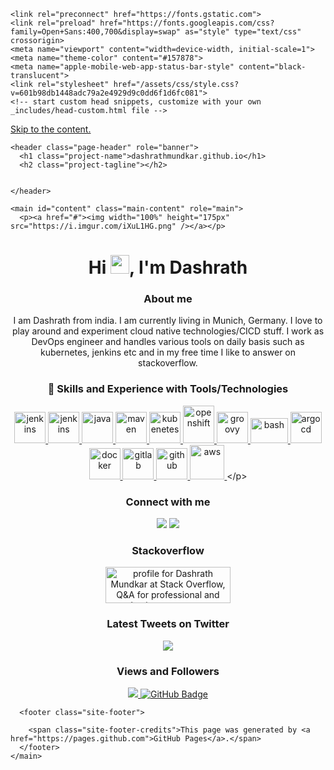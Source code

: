 <!DOCTYPE html>
<html lang="en-US">
  <head>
    <meta charset="UTF-8">

<!-- Begin Jekyll SEO tag v2.8.0 -->
<title>dashrathmundkar.github.io</title>
<meta name="generator" content="Jekyll v3.9.0" />
<meta property="og:title" content="dashrathmundkar.github.io" />
<meta property="og:locale" content="en_US" />
<link rel="canonical" href="https://dashrathmundkar.github.io/" />
<meta property="og:url" content="https://dashrathmundkar.github.io/" />
<meta property="og:site_name" content="dashrathmundkar.github.io" />
<meta property="og:type" content="website" />
<meta name="twitter:card" content="summary" />
<meta property="twitter:title" content="dashrathmundkar.github.io" />
<script type="application/ld+json">
{"@context":"https://schema.org","@type":"WebSite","headline":"dashrathmundkar.github.io","name":"dashrathmundkar.github.io","url":"https://dashrathmundkar.github.io/"}</script>
<!-- End Jekyll SEO tag -->

    <link rel="preconnect" href="https://fonts.gstatic.com">
    <link rel="preload" href="https://fonts.googleapis.com/css?family=Open+Sans:400,700&display=swap" as="style" type="text/css" crossorigin>
    <meta name="viewport" content="width=device-width, initial-scale=1">
    <meta name="theme-color" content="#157878">
    <meta name="apple-mobile-web-app-status-bar-style" content="black-translucent">
    <link rel="stylesheet" href="/assets/css/style.css?v=601b98db1448adc79a2e4929d9c0dd6f1d6fc081">
    <!-- start custom head snippets, customize with your own _includes/head-custom.html file -->

<!-- Setup Google Analytics -->



<!-- You can set your favicon here -->
<!-- link rel="shortcut icon" type="image/x-icon" href="/favicon.ico" -->

<!-- end custom head snippets -->

  </head>
  <body>
    <a id="skip-to-content" href="#content">Skip to the content.</a>

    <header class="page-header" role="banner">
      <h1 class="project-name">dashrathmundkar.github.io</h1>
      <h2 class="project-tagline"></h2>
      
      
    </header>

    <main id="content" class="main-content" role="main">
      <p><a href="#"><img width="100%" height="175px" src="https://i.imgur.com/iXuL1HG.png" /></a></p>

<h1 align="center">Hi <img src="https://raw.githubusercontent.com/MartinHeinz/MartinHeinz/master/wave.gif" width="30px" />, I'm Dashrath</h1>

<h3 align="center"> About me </h3>
<p align="center"> I am Dashrath from india. I am currently living in Munich, Germany. I love to play around and experiment cloud native technologies/CICD stuff. I work as DevOps engineer and handles various tools on daily basis such as kubernetes, jenkins etc and in my free time I like to answer on stackoverflow. </p>

<h3 align="center"> 🚀 Skills and Experience with Tools/Technologies </h3>
<p align="center"> 
    <a href="https://www.jenkins.io" target="_blank"> <img src="https://www.vectorlogo.zone/logos/jenkins/jenkins-icon.svg" alt="jenkins" width="50" height="50" />
    <a href="https://git-scm.com/" target="_blank"> <img src="https://img.icons8.com/color/48/000000/git.png" alt="jenkins" width="50" height="50" /> </a>
    <a href="https://www.java.com" target="_blank"> <img src="https://img.icons8.com/color/48/000000/java-coffee-cup-logo.png" alt="java" width="50" height="50" /> </a>
    <a href="https://maven.apache.org/" target="_blank"> <img src="https://roufid.com/wp-content/uploads/2016/05/eyecatch-maven.png" alt="maven" width="50" height="50" /> </a>
    <a href="https://kuberntes.io" target="_blank"> <img src="https://img.icons8.com/color/48/000000/kubernetes.png" alt="kubenetes" width="50" height="50" /> </a>
    <a href="https://www.redhat.com/en/technologies/cloud-computing/openshift" target="_blank"> <img src="https://uploads-ssl.webflow.com/5dfc5162b82831ac5bbb9872/5e4ff01ebdf7f3589fa7bcd3_OpenShift-LogoType.svg.png" alt="openshift" width="50" height="60" /> </a>
    <a href="https://groovy-lang.org/" target="_blank"> <img src="https://upload.wikimedia.org/wikipedia/commons/thumb/3/36/Groovy-logo.svg/1200px-Groovy-logo.svg.png" alt="groovy" width="50" height="50" /> </a>  
    <a href="https://opensource.com/article/19/10/programming-bash-syntax-tools" target="_blank"> <img src="https://www.linuxjournal.com/sites/default/files/styles/wide_thumbnail/public/nodeimage/story/bash-icon.png?itok=-wUXQ14l" alt="bash" width="60" height="40" /> </a>  
   <a href="https://argo-cd.readthedocs.io/en/stable/" target="_blank"> <img src="https://encrypted-tbn0.gstatic.com/images?q=tbn:ANd9GcQMTYHUSnd_ij0PHUmheMQiI8wRIvAi_v329lcx1ku0F5zwT8MeSMBvTWXzb0uHYYlu6Co&amp;usqp=CAU" alt="argocd" width="50" height="50" /> </a>  
   <a href="https://docker.com" target="_blank"> <img src="https://img.icons8.com/color/48/000000/docker.png" alt="docker" width="50" height="50" /> </a>
   <a href="https://gitlab.com" target="_blank"> <img src="https://img.icons8.com/color/48/000000/gitlab.png" alt="gitlab" width="50" height="50" /> </a>
   <a href="https://github.com" target="_blank"> <img src="https://img.icons8.com/color/48/000000/github.png" alt="github" width="50" height="50" /> </a>
   <a href="https://aws.amazon.com/" target="_blank"> <img src="https://www.consoleconnect.com/wp-content/uploads/2019/07/amazon-web-services-cloud.svg" alt="aws" width="55" height="55" /> </a>
&lt;/p&gt;

<h3 align="center"> Connect with me </h3>
<p align="center">
<a href="https://www.linkedin.com/in/dashrathmundkar/"><img src="https://img.icons8.com/fluent/48/000000/linkedin.png" /></a>
<a href="https://twitter.com/dash_mundkar18"><img src="https://img.icons8.com/fluent/48/000000/twitter.png" /></a>
</p>

<h3 align="center"> Stackoverflow </h3>
<p align="center">
<a href="https://stackoverflow.com/users/8053714/dashrath-mundkar"><img src="https://stackoverflow.com/users/flair/8053714.png" width="200" height="58" alt="profile for Dashrath Mundkar at Stack Overflow, Q&amp;A for professional and enthusiast programmers" title="profile for Dashrath Mundkar at Stack Overflow, Q&amp;A for professional and enthusiast programmers" /></a>
</p>

<h3 align="center"> Latest Tweets on Twitter </h3>
<p align="center">
<img src="https://github-readme-twitter.gazf.vercel.app/api?id=dash_mundkar18&amp;layout=wide" /> 
</p>

<h3 align="center"> Views and Followers  </h3>
<p align="center">
<a href="https://github.com/Meghna-DAS/github-profile-views-counter">
    <img src="https://komarev.com/ghpvc/?username=DashrathMundkar" />
</a>
<a href="https://github.com/DashrathMundkar?tab=followers"><img src="https://img.shields.io/github/followers/DashrathMundkar?label=Followers&amp;style=social" alt="GitHub Badge" /></a>
</p>
</a></p>


      <footer class="site-footer">
        
        <span class="site-footer-credits">This page was generated by <a href="https://pages.github.com">GitHub Pages</a>.</span>
      </footer>
    </main>
  </body>
</html>
